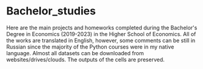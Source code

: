# Bachelor_studies

Here are the main projects and homeworks completed during the Bachelor's Degree in Economics (2019-2023) in the Higher School of Economics.
All of the works are translated in English, however, some comments can be still in Russian since the majority of the Python courses were in my native language.
Almost all datasets can be downloaded from websites/drives/clouds. The outputs of the cells are preserved.
